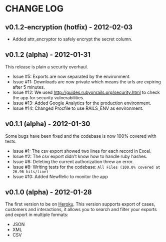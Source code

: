 # CHANGE LOG
## v0.1.2-encryption (hotfix) - 2012-02-03
* Added attr_encryptor to safely encrypt the secret column.

## v0.1.2 (alpha) - 2012-01-31
This release is plain a security overhaul.

* Issue #5: Exports are now separated by the environment.
* Issue #11: Downloads are now private which means the urls are expiring after 5 minutes.
* Issue #12: We used http://guides.rubyonrails.org/security.html to check the app for security vulnerabilities.
* Issue #13: Added Google Analytics for the production environment.
* Issue #14: Changed Procfile to use RAILS_ENV as environment.

## v0.1.1 (alpha) - 2012-01-30
Some bugs have been fixed and the codebase is now 100% covered with tests. 

* Issue #1: The csv export showed two lines for each record in Excel.
* Issue #2: The csv export didn't know how to handle ruby hashes.
* Issue #6: Deleting the current authorization threw an error.
* Issue #8: Writing tests for the codebase: `All Files (100.0% covered at 26.96 hits/line)`
* Issue #10: Added NewRelic to monitor the app

## v0.1.0 (alpha) - 2012-01-28
The first version to be on [Heroku](http://www.heroku.com). This version supports export of cases, customers and interactions, it allows you to search and filter your exports and export in multiple formats:

* JSON
* XML
* CSV